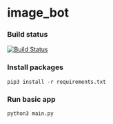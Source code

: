 # image_bot

### Build status

[![Build Status](https://travis-ci.org/imghack/image_bot.svg?branch=master)](https://travis-ci.org/imghack/image_bot)

### Install packages

``` pip3 install -r requirements.txt ```

### Run basic app

``` python3 main.py ```